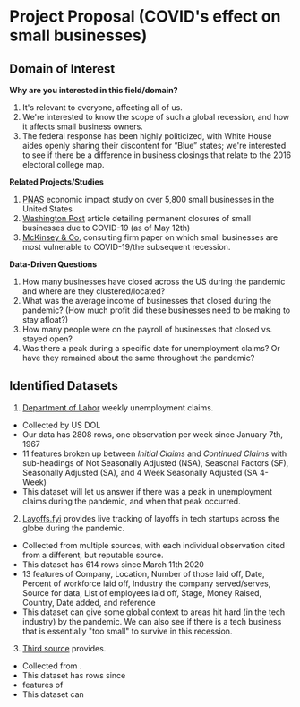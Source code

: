 # Project Proposal (COVID's effect on small businesses)


## Domain of Interest
**Why are you interested in this field/domain?**
1. It's relevant to everyone, affecting all of us.
2. We're interested to know the scope of such a global recession, and how it affects small business owners.
3. The federal response has been highly politicized, with White House aides openly sharing their discontent for “Blue” states; we're interested to see if there be a difference in business closings that relate to the 2016 electoral college map.

**Related Projects/Studies**
1. [PNAS](https://www.pnas.org/content/117/30/17656) economic impact study on over 5,800 small businesses in the United States
2. [Washington Post](https://www.washingtonpost.com/business/2020/05/12/small-business-used-define-americas-economy-pandemic-could-end-that-forever/) article detailing permanent closures of small businesses due to COVID-19 (as of May 12th)
3. [McKinsey & Co.](https://www.mckinsey.com/~/media/McKinsey/Featured%20Insights/Americas/Which%20small%20businesses%20are%20most%20vulnerable%20to%20COVID%2019%20and%20when/Which-small-businesses-are-most-vulnerable-to-COVID-19-and-when-final.pdf) consulting firm paper on which small businesses are most vulnerable to COVID-19/the subsequent recession.

**Data-Driven Questions**
1. How many businesses have closed across the US during the pandemic and where are they clustered/located?
2. What was the average income of businesses that closed during the pandemic? (How much profit did these businesses need to be making to stay afloat?)
3. How many people were on the payroll of businesses that closed vs. stayed open?
4. Was there a peak during a specific date for unemployment claims? Or have they remained about the same throughout the pandemic?

## Identified Datasets

1. [Department of Labor](https://oui.doleta.gov/unemploy/wkclaims/report.asp) weekly unemployment claims.
  - Collected by US DOL
  - Our data has 2808 rows, one observation per week since January 7th, 1967
  - 11 features broken up between _Initial Claims_ and _Continued Claims_ with sub-headings of Not Seasonally Adjusted (NSA), Seasonal Factors (SF), Seasonally Adjusted (SA), and 4 Week Seasonally Adjusted (SA 4-Week)
  - This dataset will let us answer if there was a peak in unemployment claims during the pandemic, and when that peak occurred.

2. [Layoffs.fyi](https://layoffs.fyi/tracker/) provides live tracking of layoffs in tech startups across the globe during the pandemic.
  - Collected from multiple sources, with each individual observation cited from a different, but reputable source.
  - This dataset has 614 rows since March 11th 2020
  - 13 features of Company, Location, Number of those laid off, Date, Percent of workforce laid off, Industry the company served/serves, Source for data, List of employees laid off, Stage, Money Raised, Country, Date added, and reference
  - This dataset can give some global context to areas hit hard (in the tech industry) by the pandemic. We can also see if there is a tech business that is essentially "too small" to survive in this recession.

3. [Third source]() provides.
  - Collected from .
  - This dataset has  rows since 
  -  features of 
  - This dataset can 
